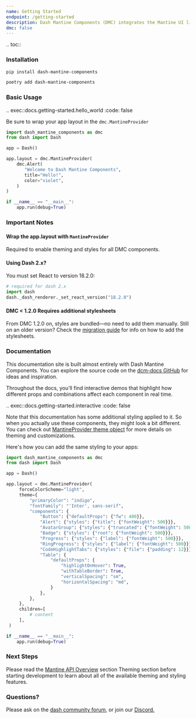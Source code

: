 ```yaml
---
name: Getting Started
endpoint: /getting-started
description: Dash Mantine Components (DMC) integrates the Mantine UI library with Dash, making it easy to create modern, responsive, and highly customizable applications—right out of the box.
dmc: false
---
```


.. toc::


### Installation

```bash
pip install dash-mantine-components
```

```bash
poetry add dash-mantine-components
```

### Basic Usage

.. exec::docs.getting-started.hello_world
   :code: false

Be sure to wrap your app layout in the `dmc.MantineProvider`


```python
import dash_mantine_components as dmc
from dash import Dash

app = Dash()

app.layout = dmc.MantineProvider(
    dmc.Alert(
       "Welcome to Dash Mantine Components",
       title="Hello!",
       color="violet",
    )
)

if __name__ == "__main__":
    app.run(debug=True)
```


### Important Notes 


#### Wrap the app.layout with `MantineProvider`
Required to enable theming and styles for all DMC components.

#### Using Dash 2.x?
You must set React to version 18.2.0:
```python
# required for dash 2.x
import dash
dash._dash_renderer._set_react_version("18.2.0")
```

#### DMC < 1.2.0 Requires additional stylesheets

From DMC 1.2.0 on, styles are bundled—no need to add them manually. Still on an older version? Check the [migration guide](/migration)
for info on how to add the stylesheets.

### Documentation

This documentation site is built almost entirely with Dash Mantine Components.
You can explore the source code on the [dcm-docs GitHub](https://github.com/snehilvj/dmc-docs)  for ideas and inspiration.

Throughout the docs, you’ll find interactive demos that highlight how different props and combinations affect each component in real time.

.. exec::docs.getting-started.interactive
   :code: false

Note that this documentation has some additional styling applied to it. So when you actually use these components, they 
might look a bit different. You can check out [MantineProvider theme object](/theme-object) for more details on
theming and customizations.

Here's how you can add the same styling to your apps:

```python
import dash_mantine_components as dmc
from dash import Dash

app = Dash()

app.layout = dmc.MantineProvider(
     forceColorScheme="light",
     theme={
         "primaryColor": "indigo",
         "fontFamily": "'Inter', sans-serif",
         "components": {
             "Button": {"defaultProps": {"fw": 400}},
             "Alert": {"styles": {"title": {"fontWeight": 500}}},
             "AvatarGroup": {"styles": {"truncated": {"fontWeight": 500}}},
             "Badge": {"styles": {"root": {"fontWeight": 500}}},
             "Progress": {"styles": {"label": {"fontWeight": 500}}},
             "RingProgress": {"styles": {"label": {"fontWeight": 500}}},
             "CodeHighlightTabs": {"styles": {"file": {"padding": 12}}},
             "Table": {
                 "defaultProps": {
                     "highlightOnHover": True,
                     "withTableBorder": True,
                     "verticalSpacing": "sm",
                     "horizontalSpacing": "md",
                 }
             },
         },
     },
     children=[
         # content
     ],
 )

if __name__ == "__main__":
    app.run(debug=True)
```

### Next Steps

Please read the [Mantine API Overview](/mantine-api) section Theming section before starting development to learn about all of the
available theming and styling features.

### Questions?

Please ask on the [dash community forum](https://community.plotly.com/), or join our [Discord.](https://discord.gg/KuJkh4Pyq5)




